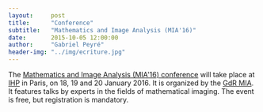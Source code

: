 ```yaml
---
layout:     post
title:      "Conference"
subtitle:   "Mathematics and Image Analysis (MIA'16)"
date:       2015-10-05 12:00:00
author:     "Gabriel Peyré"
header-img: "../img/ecriture.jpg"
---
```


The [Mathematics and Image Analysis (MIA'16) conference](https://fadili.users.greyc.fr/mia/events/fgmia-16/) will take place at [IHP](http://www.ihp.fr/) in Paris, on  18, 19 and 20 January 2016. It is organized by the [GdR MIA](https://fadili.users.greyc.fr/mia/). It features talks by experts in the fields of mathematical imaging. The event is free, but registration is mandatory.
